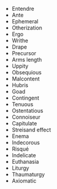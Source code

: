 * Entendre 
* Ante
* Ephemeral 
* Otherization
* Ergo
* Writhe 
* Drape
* Precursor 
* Arms length 
* Uppity 
* Obsequious 
* Malcontent 
* Hubris 
* Goad 
* Contingent
* Tenuous
* Ostentatious
* Connoiseur
* Capitulate
* Streisand effect
* Enema
* Indecorous
* Risqué
* Indelicate
* Euthanasia
* Liturgy
* Thaumaturgy
* Axiomatic